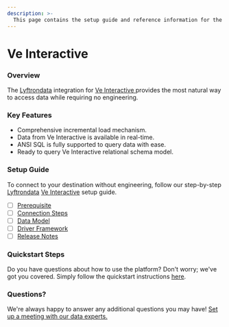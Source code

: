 ```yaml
---
description: >-
  This page contains the setup guide and reference information for the Ve Interactive source connector.
---
```


# Ve Interactive

### Overview

The [Lyftrondata](https://www.lyftrondata.com/) integration for [Ve Interactive](https://www.lyftrondata.com/integration/ve-interactive/)[ ](https://www.lyftrondata.com/integration/ve-interactive/)provides the most natural way to access data while requiring no engineering.

### Key Features

* Comprehensive incremental load mechanism.
* Data from Ve Interactive is available in real-time.&#x20;
* ANSI SQL is fully supported to query data with ease.
* Ready to query Ve Interactive relational schema model.

### Setup Guide

To connect to your destination without engineering, follow our step-by-step [Lyftrondata](https://www.lyftrondata.com/)  [Ve Interactive](https://www.lyftrondata.com/integration/ve-interactive/) setup guide.

* [ ] [Prerequisite](../../marketing-analytics/ve-interactive/prerequisite.md)
* [ ] [Connection Steps](../../marketing-analytics/ve-interactive/connection-steps.md)
* [ ] [Data Model](../../marketing-analytics/ve-interactive/data-model/)
* [ ] [Driver Framework](../../marketing-analytics/ve-interactive/driver-framework/)
* [ ] [Release Notes](../../marketing-analytics/ve-interactive/release-notes.md)

### Quickstart Steps

Do you have questions about how to use the platform? Don't worry; we've got you covered. Simply follow the quickstart instructions [here](../../../quickstart-steps.md).

### Questions? <a href="#questions" id="questions"></a>

We're always happy to answer any additional questions you may have! [Set up a meeting with our data experts.](https://www.lyftrondata.com/book-a-meeting/)

